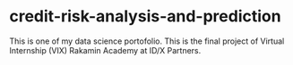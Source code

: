 # credit-risk-analysis-and-prediction
This is one of my data science portofolio. This is the final project of Virtual Internship (VIX) Rakamin Academy at ID/X Partners.
